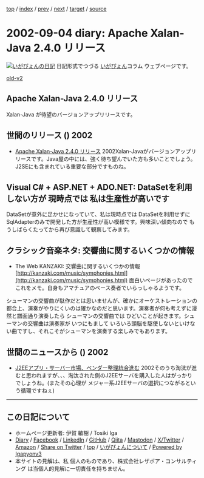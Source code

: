 [top](../index.html) 
 / [index](index.html) 
 / [prev](ig020903.html) 
 / [next](ig020905.html) 
 / [target](https://www.igapyon.jp/igapyon/diary/2002/ig020904.html) 
 / [source](https://github.com/igapyon/diary/blob/master/2002/ig020904.src.md) 

2002-09-04 diary: Apache Xalan-Java 2.4.0 リリース
=====================================================================================================
[![いがぴょんの日記](https://www.igapyon.jp/igapyon/diary/images/iga202308_64.jpg "いがぴょん")](https://www.igapyon.jp/igapyon/diary/memo/memoigapyon.html) 日記形式でつづる [いがぴょん](https://www.igapyon.jp/igapyon/diary/memo/memoigapyon.html)コラム ウェブページです。

[old-v2](ig020904-orig.html)

## Apache Xalan-Java 2.4.0 リリース

Xalan-Java が待望のバージョンアップリリースです。


## 世間のリリース () 2002

* [Apache Xalan-Java 2.4.0 リリース](http://xml.apache.org/xalan-j/)  2002Xalan-Javaがバージョンアップリリースです。Java屋の中には、強く待ち望んでいた方も多いことでしょう。J2SEにも含まれている重要な部分ですものね。

## Visual C# + ASP.NET + ADO.NET: DataSetを利用しない方が 現時点では 私は生産性が高いです

DataSetが意外に足かせになっていて、私は現時点では DataSetを利用せずに SqlAdapterのみで開発した方が生産性が高い模様です。興味深い傾向なので もうしばらくたってから再び意識して観察してみます。

## クラシック音楽ネタ: 交響曲に関するいくつかの情報

* The Web KANZAKI: 交響曲に関するいくつかの情報
  [http://kanzaki.com/music/symphonies.html](http://kanzaki.com/music/symphonies.html)
  面白いページがあったのでこれをメモ。自身もアマチュアのベース奏者でいらっしゃるようです。

シューマンの交響曲が駄作だとは思いませんが、確かにオーケストレーションの都合上、演奏がやりにくいのは確かなのだと思います。演奏者が何も考えずに漫然と譜面通り演奏したら シューマンの交響曲では ひどいことが起きます。シューマンの交響曲は演奏家が いつにもまして いろいろ頭脳を駆使しないといけない曲ですし、それこそがシューマンを演奏する楽しみでもあります。

## 世間のニュースから () 2002

* [J2EEアプリ・サーバー市場、ベンダー整理統合進む](http://biztech.nikkeibp.co.jp/wcs/show/leaf/CID/onair/biztech/comp/204543)  2002そのうち淘汰が進むと思われますが、、、淘汰された側のJ2EEサーバを購入した人はがっかりでしょうね。(またその心理が メジャー系J2EEサーバの選択につながるという循環ですねぇ)


----------------------------------------------------------------------------------------------------

## この日記について

* ホームページ更新者: 伊賀 敏樹 / Tosiki Iga
* [Diary](https://www.igapyon.jp/igapyon/diary/) / [Facebook](https://www.facebook.com/igapyon) / [LinkedIn](https://www.linkedin.com/in/toshikiiga) / [GitHub](https://github.com/igapyon) / [Qiita](https://qiita.com/igapyon) / [Mastodon](https://social.vivaldi.net/@igapyon) / [X/Twitter](https://twitter.com/ToshikiIga) / [Amazon](https://www.amazon.co.jp/%E4%BC%8A%E8%B3%80-%E6%95%8F%E6%A8%B9/e/B004LTQWCQ) / 
[Share on Twitter](https://twitter.com/intent/tweet?hashtags=igapyon%2Cdiary%2C%E3%81%84%E3%81%8C%E3%81%B4%E3%82%87%E3%82%93&text=Apache+Xalan-Java+2.4.0+%E3%83%AA%E3%83%AA%E3%83%BC%E3%82%B9&url=https%3A%2F%2Fwww.igapyon.jp%2Figapyon%2Fdiary%2F2002%2Fig020904.html) / [top](../index.html) / [いがぴょんについて](https://www.igapyon.jp/igapyon/diary/memo/memoigapyon.html) / [Powered by Igapyonv3](https://github.com/igapyon/igapyonv3)
* 本サイトの見解は、私 個人のものであり、株式会社レザボア・コンサルティング は当個人的見解に一切責任を持ちません。 
